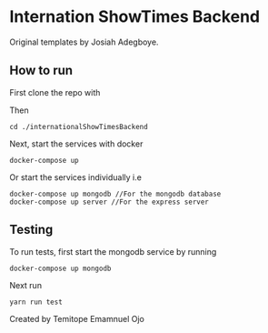 # Internation ShowTimes Backend

Original templates by Josiah Adegboye.

## How to run

First clone the repo with


Then 

```
cd ./internationalShowTimesBackend
```

Next, start the services with docker

```
docker-compose up
```

Or start the services individually i.e

```
docker-compose up mongodb //For the mongodb database
docker-compose up server //For the express server
```

## Testing

To run tests, first start the mongodb service by running

```
docker-compose up mongodb
```

Next run

```
yarn run test
```

Created by Temitope Emamnuel Ojo
